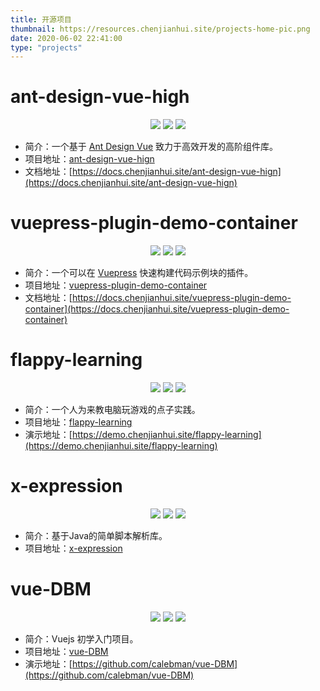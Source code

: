```yaml
---
title: 开源项目
thumbnail: https://resources.chenjianhui.site/projects-home-pic.png
date: 2020-06-02 22:41:00
type: "projects"
---
```


# ant-design-vue-high

<p class="shields-content" align="center">
  <img src="https://img.shields.io/github/stars/calebman/ant-design-vue-hign">
  <img src="https://img.shields.io/github/forks/calebman/ant-design-vue-hign">
  <img src="https://img.shields.io/github/issues/calebman/ant-design-vue-hign">
</p>

* 简介：一个基于 [Ant Design Vue](https://www.antdv.com/docs/vue/introduce-cn/) 致力于高效开发的高阶组件库。
* 项目地址：[ant-design-vue-hign](https://github.com/calebman/ant-design-vue-hign)
* 文档地址：[https://docs.chenjianhui.site/ant-design-vue-hign](https://docs.chenjianhui.site/ant-design-vue-hign)

# vuepress-plugin-demo-container

<p class="shields-content" align="center">
  <img src="https://img.shields.io/github/stars/calebman/vuepress-plugin-demo-container">
  <img src="https://img.shields.io/github/forks/calebman/vuepress-plugin-demo-container">
  <img src="https://img.shields.io/github/issues/calebman/vuepress-plugin-demo-container">
</p>

* 简介：一个可以在 [Vuepress](https://vuepress.vuejs.org/zh/guide/) 快速构建代码示例块的插件。
* 项目地址：[vuepress-plugin-demo-container](https://github.com/calebman/vuepress-plugin-demo-container)
* 文档地址：[https://docs.chenjianhui.site/vuepress-plugin-demo-container](https://docs.chenjianhui.site/vuepress-plugin-demo-container)

# flappy-learning

<p class="shields-content" align="center">
  <img src="https://img.shields.io/github/stars/calebman/flappy-learning">
  <img src="https://img.shields.io/github/forks/calebman/flappy-learning">
  <img src="https://img.shields.io/github/issues/calebman/flappy-learning">
</p>

* 简介：一个人为来教电脑玩游戏的点子实践。
* 项目地址：[flappy-learning](https://github.com/calebman/flappy-learning)
* 演示地址：[https://demo.chenjianhui.site/flappy-learning](https://demo.chenjianhui.site/flappy-learning)

# x-expression

<p class="shields-content" align="center">
  <img src="https://img.shields.io/github/stars/calebman/x-expression">
  <img src="https://img.shields.io/github/forks/calebman/x-expression">
  <img src="https://img.shields.io/github/issues/calebman/x-expression">
</p>

* 简介：基于Java的简单脚本解析库。
* 项目地址：[x-expression](https://github.com/calebman/x-expression)

# vue-DBM 

<p class="shields-content" align="center">
  <img src="https://img.shields.io/github/stars/calebman/vue-DBM">
  <img src="https://img.shields.io/github/forks/calebman/vue-DBM">
  <img src="https://img.shields.io/github/issues/calebman/vue-DBM">
</p>

<style>
.shields-content a {
  border-bottom: unset !important;
}
.shields-content img {
  display: unset !important;
}
</style>

* 简介：Vuejs 初学入门项目。
* 项目地址：[vue-DBM](https://github.com/calebman/vue-DBM)
* 演示地址：[https://github.com/calebman/vue-DBM](https://github.com/calebman/vue-DBM)
